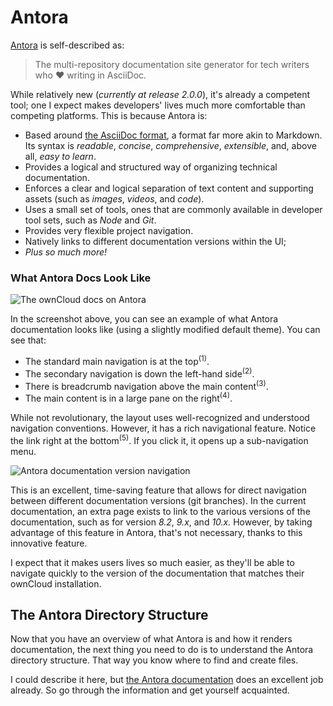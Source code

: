 # Antora

[Antora](https://antora.org) is self-described as:

> The multi-repository documentation site generator for tech writers who :heart: writing in AsciiDoc.

While relatively new (*currently at release 2.0.0*), it's already a competent tool; one I expect makes developers' lives much more comfortable than competing platforms. This is because Antora is:

- Based around [the AsciiDoc format](https://asciidoctor.org/docs/asciidoc-syntax-quick-reference/), a format far more akin to Markdown. Its syntax is _readable_, _concise_, _comprehensive_, _extensible_, and, above all, _easy to learn_.
- Provides a logical and structured way of organizing technical documentation.
- Enforces a clear and logical separation of text content and supporting assets (such as *images*, *videos*, and *code*).
- Uses a small set of tools, ones that are commonly available in developer tool sets, such as *Node* and *Git*.
- Provides very flexible project navigation.
- Natively links to different documentation versions within the UI;
- _Plus so much more!_

### What Antora Docs Look Like

![The ownCloud docs on Antora](./images/antora-ui-anotated.png)

In the screenshot above, you can see an example of what Antora documentation looks like (using a slightly modified default theme). You can see that:

- The standard main navigation is at the top<sup>(1)</sup>.
- The secondary navigation is down the left-hand side<sup>(2)</sup>.
- There is breadcrumb navigation above the main content<sup>(3)</sup>.
- The main content is in a large pane on the right<sup>(4)</sup>.

While not revolutionary, the layout uses well-recognized and understood navigation conventions. However, it has a rich navigational feature. Notice the link right at the bottom<sup>(5)</sup>. If you click it, it opens up a sub-navigation menu.

![Antora documentation version navigation](./images/antora-version-navigation.png)

This is an excellent, time-saving feature that allows for direct navigation between different documentation versions (git branches). In the current documentation, an extra page exists to link to the various versions of the documentation, such as for version *8.2*, *9.x*, and *10.x.* However, by taking advantage of this feature in Antora, that's not necessary, thanks to this innovative feature.

I expect that it makes users lives so much easier, as they'll be able to navigate quickly to the version of the documentation that matches their ownCloud installation.

## The Antora Directory Structure

Now that you have an overview of what Antora is and how it renders documentation, the next thing you need to do is to understand the Antora directory structure. That way you know where to find and create files.

I could describe it here, but [the Antora documentation](https://docs.antora.org/antora/1.0/component-structure/) does an excellent job already. So go through the information and get yourself acquainted.
